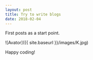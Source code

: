 ```yaml
---
layout: post
title: Try to write blogs
date: 2018-02-04
---
```


First posts as a start point.

![Avator]({{ site.baseurl }}/images/K.jpg)

Happy coding!
